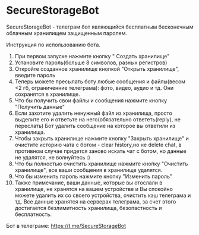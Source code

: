 # SecureStorageBot
SecureStorageBot - телеграм бот являющийся бесплатным бесконечным облачным хранилищем защищенным паролем.

Инструкция по использованию бота. 
1. При первом запуске нажмите кнопку " Создать хранилище" 
2. Установите пароль(больше 8 символов, разных регистров) 
3. Откройте созданное хранилище кнопкой "Открыть хранилище", введите пароль
4. Теперь можете пресылать боту любые сообщения и файлы(весом <2 гб, ограниченние телеграма): фото, видео, аудио и тд. Они сохранятся в хранилище. 
5. Что бы получить свои файлы и сообщения нажмите кнопку "Получить данные" 
6. Если захотите удалить ненужный файл из хранилища, просто выделите его и ответьте на него(обязательно ответеть(reply), не переслать) Бот удалить сообщение на которое вы ответили из хранилища. 
7. Чтобы закрыть хранилище нажмите кнопку "Закрыть хранилище" и очистите историю чата с ботом - clear history,но не delete chat, в противном случае придется заново искать чат с ботом, но данные не удалятся, не волнуйтесь :) 
8. Что бы полностью очистить хранилище нажмите кнопку "Очистить хранилище", все ваши сообщения в хранилище удалятся. 
9. Что бы изменить пароль нажмите кнопку "Изменить пароль"
10. Также примечание, ваши данные, которые вы отослали в хранилище, не хранятся на вашем устройстве и Вы спокойно можете удалить их со своего устройства, очистить кэш телеграма и тд. Все данные хранятся на серверах телеграма, за счет этого достигается безлимитность хранилища, безопастность и бесплатность.

Бот в телеграме: https://t.me/SecureStorageBot
